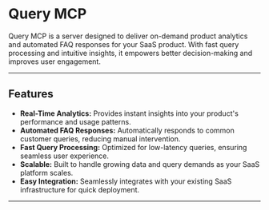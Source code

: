 # Query MCP

Query MCP is a server designed to deliver on-demand product analytics and automated FAQ responses for your SaaS product. With fast query processing and intuitive insights, it empowers better decision-making and improves user engagement.

---

## Features

* **Real-Time Analytics:** Provides instant insights into your product's performance and usage patterns.
* **Automated FAQ Responses:** Automatically responds to common customer queries, reducing manual intervention.
* **Fast Query Processing:** Optimized for low-latency queries, ensuring seamless user experience.
* **Scalable:** Built to handle growing data and query demands as your SaaS platform scales.
* **Easy Integration:** Seamlessly integrates with your existing SaaS infrastructure for quick deployment.

---
